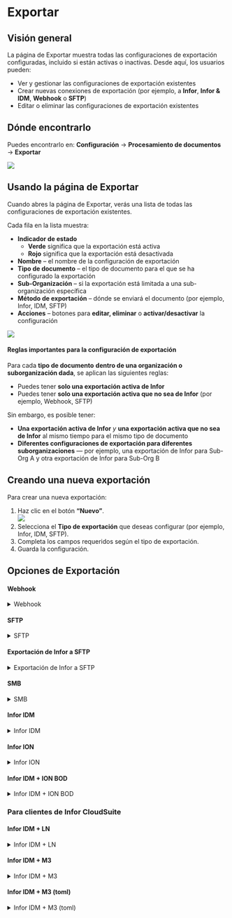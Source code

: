 # Exportar

## Visión general

La página de Exportar muestra todas las configuraciones de exportación configuradas, incluido si están activas o inactivas. Desde aquí, los usuarios pueden:

* Ver y gestionar las configuraciones de exportación existentes
* Crear nuevas conexiones de exportación (por ejemplo, a **Infor**, **Infor & IDM**, **Webhook** o **SFTP**)
* Editar o eliminar las configuraciones de exportación existentes

## Dónde encontrarlo

Puedes encontrarlo en: **Configuración** → **Procesamiento de documentos** → **Exportar**

![](https://docs.docbits.com/~gitbook/image?url=https%3A%2F%2F578966019-files.gitbook.io%2F%7E%2Ffiles%2Fv0%2Fb%2Fgitbook-x-prod.appspot.com%2Fo%2Fspaces%252FT2n2w4uDCJvv7CJ5zrdk%252Fuploads%252Fn6ldlcI2sVUEgDdWb9U4%252Fimage.png%3Falt%3Dmedia%26token%3D8368818d-c899-4bee-ad21-a631d6be5c20\&width=768\&dpr=4\&quality=100\&sign=fbfcbd0c\&sv=2)

## **Usando la página de Exportar**

Cuando abres la página de Exportar, verás una lista de todas las configuraciones de exportación existentes.

Cada fila en la lista muestra:

* **Indicador de estado**
  * **Verde** significa que la exportación está activa
  * **Rojo** significa que la exportación está desactivada
* **Nombre** – el nombre de la configuración de exportación
* **Tipo de documento** – el tipo de documento para el que se ha configurado la exportación
* **Sub-Organización** – si la exportación está limitada a una sub-organización específica
* **Método de exportación** – dónde se enviará el documento (por ejemplo, Infor, IDM, SFTP)
* **Acciones** – botones para **editar, eliminar** o **activar/desactivar** la configuración

![](https://docs.docbits.com/~gitbook/image?url=https%3A%2F%2F578966019-files.gitbook.io%2F%7E%2Ffiles%2Fv0%2Fb%2Fgitbook-x-prod.appspot.com%2Fo%2Fspaces%252FT2n2w4uDCJvv7CJ5zrdk%252Fuploads%252FyN87I5gzXxwGoAqC6zMF%252Fimage.png%3Falt%3Dmedia%26token%3D7df9d573-7e57-4ace-99c6-15a83691b926\&width=768\&dpr=4\&quality=100\&sign=6221cb80\&sv=2)

#### **Reglas importantes para la configuración de exportación**

Para cada **tipo de documento** **dentro de una organización o suborganización dada**, se aplican las siguientes reglas:

* Puedes tener **solo una exportación activa de Infor**
* Puedes tener **solo una exportación activa que no sea de Infor** (por ejemplo, Webhook, SFTP)

Sin embargo, es posible tener:

* **Una exportación activa de Infor** _y_ **una exportación activa que no sea de Infor** al mismo tiempo para el mismo tipo de documento
* **Diferentes configuraciones de exportación para diferentes suborganizaciones** — por ejemplo, una exportación de Infor para Sub-Org A y otra exportación de Infor para Sub-Org B

## **Creando una nueva exportación**

Para crear una nueva exportación:

1. Haz clic en el botón **“Nuevo”**.\
   &#x20;![](https://docs.docbits.com/~gitbook/image?url=https%3A%2F%2F578966019-files.gitbook.io%2F%7E%2Ffiles%2Fv0%2Fb%2Fgitbook-x-prod.appspot.com%2Fo%2Fspaces%252FT2n2w4uDCJvv7CJ5zrdk%252Fuploads%252FTsHrIAUpe7EqenIzNAaJ%252Fimage.png%3Falt%3Dmedia%26token%3Dd2dbc996-b129-443c-a8df-9927a6f43a36\&width=300\&dpr=4\&quality=100\&sign=8769c331\&sv=2)
2. Selecciona el **Tipo de exportación** que deseas configurar (por ejemplo, Infor, IDM, SFTP).
3. Completa los campos requeridos según el tipo de exportación.
4. Guarda la configuración.

## Opciones de Exportación

#### Webhook

<details>

<summary>Webhook</summary>



![](https://docs.docbits.com/~gitbook/image?url=https%3A%2F%2F578966019-files.gitbook.io%2F%7E%2Ffiles%2Fv0%2Fb%2Fgitbook-x-prod.appspot.com%2Fo%2Fspaces%252FT2n2w4uDCJvv7CJ5zrdk%252Fuploads%252FCwXUqFdCbRI5lRW49ymw%252Fimage.png%3Falt%3Dmedia%26token%3D798c0f40-6c4a-4650-9320-af2c17634fe9\&width=768\&dpr=4\&quality=100\&sign=15836833\&sv=2)

#### **Descripciones de Campos**

* **Título** El nombre de la configuración de exportación. Esto aparecerá en la lista de exportaciones.
* **Sub-Organización** _(opcional)_ Un menú desplegable con todas las sub-organizaciones disponibles.
  * Si se deja vacío: se aplica a la organización principal.
  * Si se selecciona: la exportación solo se aplicará a la sub-organización elegida.
* **Tipo de Documento** Menú desplegable con todos los tipos de documentos disponibles. Esto determina a qué tipo de documento se aplica esta configuración de exportación.
* **URL de Exportación** La URL de destino donde se debe exportar el documento.

</details>

#### SFTP

<details>

<summary>SFTP</summary>



![](https://docs.docbits.com/~gitbook/image?url=https%3A%2F%2F578966019-files.gitbook.io%2F%7E%2Ffiles%2Fv0%2Fb%2Fgitbook-x-prod.appspot.com%2Fo%2Fspaces%252FT2n2w4uDCJvv7CJ5zrdk%252Fuploads%252FzwUCWTdFETTvuTGl8qAn%252Fimage.png%3Falt%3Dmedia%26token%3D3f94b210-0128-4710-ae69-150a1363ce49\&width=768\&dpr=4\&quality=100\&sign=4ecd353\&sv=2)

#### **Descripciones de Campo**

* **Título** El nombre de la configuración de exportación. Esto aparecerá en la lista de exportaciones.
* **Sub-Organización** _(opcional)_ Un menú desplegable con todas las sub-organizaciones disponibles.
  * Si se deja vacío: se aplica a la organización principal.
  * Si se selecciona: la exportación solo se aplicará a la sub-organización elegida.
* **Tipo de Documento** Menú desplegable que lista todos los tipos de documentos disponibles. Esto determina a qué tipo de documento se aplica esta configuración de exportación.
* **Nombre de Usuario** El nombre de usuario utilizado para autenticarse en el servidor SFTP.
* **Contraseña** La contraseña correspondiente para la cuenta SFTP. Asegúrese de que la cuenta tenga acceso de escritura a la carpeta especificada.
* **URL del Servidor** El nombre de host o la dirección IP del servidor SFTP de destino.
* **Puerto** El puerto utilizado para conectarse al servidor SFTP.
* **Carpeta** La ruta en el servidor SFTP donde se deben cargar los documentos (por ejemplo, `/incoming/invoices/`). Debe existir y ser escribible.
*   **Archivo XSLT (Opcional)**

    El **archivo XSLT** permite la transformación del formato de exportación predeterminado de DocBits.

    * **Cuándo usar:** Solo si el sistema receptor requiere una estructura diferente o un formato específico que difiere del predeterminado de DocBits.
    * **Déjelo vacío** si el formato de exportación predeterminado cumple con los requisitos.

</details>

#### Exportación de Infor a SFTP

<details>

<summary>Exportación de Infor a SFTP</summary>



![](https://docs.docbits.com/~gitbook/image?url=https%3A%2F%2F578966019-files.gitbook.io%2F%7E%2Ffiles%2Fv0%2Fb%2Fgitbook-x-prod.appspot.com%2Fo%2Fspaces%252FT2n2w4uDCJvv7CJ5zrdk%252Fuploads%252FU0W4Qdy7ZlNoCn3E9wX5%252Fimage.png%3Falt%3Dmedia%26token%3D33673a12-55c4-479b-8ca8-b7c95e7a6a89\&width=768\&dpr=4\&quality=100\&sign=4af07f48\&sv=2)

#### **Descripciones de Campos**

* **Título** El nombre de la configuración de exportación. Esto aparecerá en la lista de exportaciones.
* **Sub-Organización** _(opcional)_ Un menú desplegable con todas las sub-organizaciones disponibles.
  * Si se deja vacío: se aplica a la organización principal.
  * Si se selecciona: la exportación solo se aplicará a la sub-organización elegida.
* **Tipo de Documento** Menú desplegable con todos los tipos de documentos disponibles. Esto determina a qué tipo de documento se aplica esta configuración de exportación.
* **Archivo de Mapeo IDM** Seleccione un archivo de mapeo desde el administrador de archivos. [¿Necesita ayuda para crear uno? Consulte la Guía de Mapeo IDM](https://docs.docbits.com/infor-integration-and-configuration/exporting-to-infor/creating-an-idm-mapping-file)
* **Archivo de Mapeo BOD** Seleccione un archivo de mapeo desde el administrador de archivos. [¿Necesita ayuda para crear uno? Consulte la Guía de Mapeo BOD](https://docs.docbits.com/infor-integration-and-configuration/exporting-to-infor/creating-a-bod-mapping-file)
* **Carpeta** La ruta en el servidor SFTP donde se deben cargar los documentos (por ejemplo, `/incoming/invoices/`). Debe existir y ser escribible.

</details>

#### **SMB**

<details>

<summary>SMB</summary>



![](https://docs.docbits.com/~gitbook/image?url=https%3A%2F%2F578966019-files.gitbook.io%2F%7E%2Ffiles%2Fv0%2Fb%2Fgitbook-x-prod.appspot.com%2Fo%2Fspaces%252FT2n2w4uDCJvv7CJ5zrdk%252Fuploads%252F6e4B9BWQWgHvcHhduXKb%252Fimage.png%3Falt%3Dmedia%26token%3D09e9534e-9268-4221-bd7b-89b621c80670\&width=768\&dpr=4\&quality=100\&sign=b03835a\&sv=2)

#### **Descripciones de Campo**

* **Título** El nombre de la configuración de exportación. Esto aparecerá en la lista de exportación.
* **Sub-Organización** _(opcional)_ Un menú desplegable con todas las sub-organizaciones disponibles.
  * Si se deja vacío: se aplica a la organización principal.
  * Si se selecciona: la exportación solo se aplicará a la sub-organización elegida.
* **Tipo de Documento** Menú desplegable que lista todos los tipos de documento disponibles. Esto determina a qué tipo de documento se aplica esta configuración de exportación.
* **Nombre de Usuario** El nombre de usuario utilizado para conectarse a la carpeta compartida SMB.
* **Contraseña** La contraseña correspondiente para la autenticación SMB.
* **URL del Servidor** La dirección del servidor SMB.
* **Puerto** Número de puerto utilizado para acceder a la carpeta compartida SMB.
* **Carpeta** La ruta de la carpeta dentro de la carpeta compartida SMB donde se deben guardar los documentos (por ejemplo, `/incoming/invoices/`). Debe existir y ser escribible.
*   **Archivo de Mapeo JPL (Opcional)**

    El **archivo JPL** se utiliza para definir una transformación de los datos exportados antes de que se escriban en la carpeta compartida SMB.

    * **Cuándo usar:** Solo cuando los datos del documento exportado necesitan ajustarse para que coincidan con el formato externo o las expectativas del sistema.
    * **Déjelo vacío** si no es necesaria ninguna transformación.

</details>

#### **Infor IDM**

<details>

<summary>Infor IDM</summary>



![](https://docs.docbits.com/~gitbook/image?url=https%3A%2F%2F578966019-files.gitbook.io%2F%7E%2Ffiles%2Fv0%2Fb%2Fgitbook-x-prod.appspot.com%2Fo%2Fspaces%252FT2n2w4uDCJvv7CJ5zrdk%252Fuploads%252FQ1AtdmTRZr1sGkH6oLwP%252Fimage.png%3Falt%3Dmedia%26token%3D720a4184-3f91-4b70-b3da-b846f3cce030\&width=768\&dpr=4\&quality=100\&sign=dc678c2c\&sv=2)

#### **Descripciones de Campos**

* **Título** El nombre de la configuración de exportación. Esto aparecerá en la lista de exportaciones.
* **Sub-Organización** _(opcional)_ Un menú desplegable con todas las sub-organizaciones disponibles.
  * Si se deja vacío: se aplica a la organización principal.
  * Si se selecciona: la exportación solo se aplicará a la sub-organización elegida.
* **Tipo de Documento** Menú desplegable que lista todos los tipos de documento disponibles. Esto determina a qué tipo de documento se aplica esta configuración de exportación.
* **Archivo de Mapeo ION** Selecciona un archivo de mapeo desde el administrador de archivos.
* **Archivo de Mapeo IDM** Selecciona un archivo de mapeo desde el administrador de archivos. [¿Necesitas ayuda para crear uno? Consulta la Guía de Mapeo IDM](https://docs.docbits.com/infor-integration-and-configuration/exporting-to-infor/creating-an-idm-mapping-file)
* **Nube / Alternar On-Prem** Un interruptor para indicar el tipo de implementación de Infor:
  * **Nube**: Selecciona esto si eres cliente de Infor CloudSuite.
  * **On-Prem**: Selecciona esto si Infor es autohospedado.

</details>

#### **Infor ION**

<details>

<summary>Infor ION</summary>



![](https://docs.docbits.com/~gitbook/image?url=https%3A%2F%2F578966019-files.gitbook.io%2F%7E%2Ffiles%2Fv0%2Fb%2Fgitbook-x-prod.appspot.com%2Fo%2Fspaces%252FT2n2w4uDCJvv7CJ5zrdk%252Fuploads%252FcYDXwDYH4RSc5vcY4fmr%252Fimage.png%3Falt%3Dmedia%26token%3Da9cfac80-9795-4e8f-a664-e268c9b4856c\&width=768\&dpr=4\&quality=100\&sign=5a4b0bd0\&sv=2)

#### **Descripciones de Campo**

* **Título** El nombre de la configuración de exportación. Esto aparecerá en la lista de exportaciones.
* **Sub-Organización** _(opcional)_ Un menú desplegable con todas las sub-organizaciones disponibles.
  * Si se deja vacío: se aplica a la organización principal.
  * Si se selecciona: la exportación solo se aplicará a la sub-organización elegida.
* **Tipo de Documento** Menú desplegable con todos los tipos de documentos disponibles. Esto determina a qué tipo de documento se aplica esta configuración de exportación.
* **Archivo de Mapeo ION** Selecciona un archivo de mapeo desde el administrador de archivos.
* **Archivo de Mapeo BOD** Selecciona un archivo de mapeo desde el administrador de archivos. [¿Necesitas ayuda para crear uno? Consulta la Guía de Mapeo BOD](https://docs.docbits.com/infor-integration-and-configuration/exporting-to-infor/creating-a-bod-mapping-file)
* **Nube / Alternar On-Prem** Un interruptor para indicar el tipo de implementación de Infor:
  * **Nube**: Selecciona esto si eres cliente de Infor CloudSuite.
  * **On-Prem**: Selecciona esto si Infor está autohospedado.

</details>

#### Infor IDM + ION BOD

<details>

<summary>Infor IDM + ION BOD</summary>



![](https://docs.docbits.com/~gitbook/image?url=https%3A%2F%2F578966019-files.gitbook.io%2F%7E%2Ffiles%2Fv0%2Fb%2Fgitbook-x-prod.appspot.com%2Fo%2Fspaces%252FT2n2w4uDCJvv7CJ5zrdk%252Fuploads%252FY13EX2xxOKLZzliAAHB0%252Fimage.png%3Falt%3Dmedia%26token%3D94335922-6342-405f-8c6d-29fdf2f31a2e\&width=768\&dpr=4\&quality=100\&sign=c0322806\&sv=2)

#### **Descripciones de Campo**

* **Título** El nombre de la configuración de exportación. Esto aparecerá en la lista de exportaciones.
* **Sub-Organización** _(opcional)_ Un menú desplegable con todas las suborganizaciones disponibles.
  * Si se deja vacío: se aplica a la organización principal.
  * Si se selecciona: la exportación solo se aplicará a la suborganización elegida.
* **Tipo de Documento** Menú desplegable que lista todos los tipos de documentos disponibles. Esto determina a qué tipo de documento se aplica esta configuración de exportación.
* **Archivo de Mapeo ION** Selecciona un archivo de mapeo desde el administrador de archivos.
* **Archivo de Mapeo IDM** Selecciona un archivo de mapeo desde el administrador de archivos. [¿Necesitas ayuda para crear uno? Consulta la Guía de Mapeo IDM](https://docs.docbits.com/infor-integration-and-configuration/exporting-to-infor/creating-an-idm-mapping-file)
* **Archivo de Mapeo BOD** Selecciona un archivo de mapeo desde el administrador de archivos. [¿Necesitas ayuda para crear uno? Consulta la Guía de Mapeo BOD](https://docs.docbits.com/infor-integration-and-configuration/exporting-to-infor/creating-a-bod-mapping-file)
* **Alternar Nube / Local** Un interruptor para indicar el tipo de implementación de Infor:
  * **Nube**: Selecciona esto si eres cliente de Infor CloudSuite.
  * **Local**: Selecciona esto si Infor está alojado en tu propio servidor.

</details>

### Para clientes de Infor CloudSuite

#### Infor IDM + LN

<details>

<summary>Infor IDM + LN</summary>



![](https://docs.docbits.com/~gitbook/image?url=https%3A%2F%2F578966019-files.gitbook.io%2F%7E%2Ffiles%2Fv0%2Fb%2Fgitbook-x-prod.appspot.com%2Fo%2Fspaces%252FT2n2w4uDCJvv7CJ5zrdk%252Fuploads%252F4SfGDqhA4KDrPfJ5vcsT%252Fimage.png%3Falt%3Dmedia%26token%3D4833c0dc-af8b-48a1-a977-6cc8ded20277\&width=768\&dpr=4\&quality=100\&sign=6301596\&sv=2)

#### **Descripciones de campos**

* **Título** El nombre de la configuración de exportación. Esto aparecerá en la lista de exportaciones.
* **Sub-Organización** _(opcional)_ Un menú desplegable con todas las sub-organizaciones disponibles.
  * Si se deja vacío: se aplica a la organización principal.
  * Si se selecciona: la exportación solo se aplicará a la sub-organización elegida.
* **Tipo de documento** Menú desplegable que lista todos los tipos de documentos disponibles. Esto determina a qué tipo de documento se aplica esta configuración de exportación.
* **Archivo de mapeo ION** Seleccione un archivo de mapeo desde el administrador de archivos.
* **Archivo de mapeo IDM** Seleccione un archivo de mapeo desde el administrador de archivos. [¿Necesita ayuda para crear uno? Vea la Guía de Mapeo IDM](https://docs.docbits.com/infor-integration-and-configuration/exporting-to-infor/creating-an-idm-mapping-file)
* **Archivo de mapeo LN** Seleccione un archivo de mapeo desde el administrador de archivos. [¿Necesita ayuda para crear uno? Vea el Ejemplo de Mapeo LN](https://docs.docbits.com/infor-integration-and-configuration/exporting-to-infor/ln/example-export-ln)

</details>

#### Infor IDM + M3

<details>

<summary>Infor IDM + M3</summary>



![](https://docs.docbits.com/~gitbook/image?url=https%3A%2F%2F578966019-files.gitbook.io%2F%7E%2Ffiles%2Fv0%2Fb%2Fgitbook-x-prod.appspot.com%2Fo%2Fspaces%252FT2n2w4uDCJvv7CJ5zrdk%252Fuploads%252FAN4T0aQEoogbUA8PUgy9%252Fimage.png%3Falt%3Dmedia%26token%3Da2b91153-858f-4711-abcc-4ed7ad60d49a\&width=768\&dpr=4\&quality=100\&sign=bb6bda83\&sv=2)

#### **Descripciones de Campo**

* **Título** El nombre de la configuración de exportación. Esto aparecerá en la lista de exportaciones.
* **Sub-Organización** _(opcional)_ Un menú desplegable con todas las sub-organizaciones disponibles.
  * Si se deja vacío: se aplica a la organización principal.
  * Si se selecciona: la exportación solo se aplicará a la sub-organización elegida.
* **Tipo de Documento** Menú desplegable que enumera todos los tipos de documentos disponibles. Esto determina a qué tipo de documento se aplica esta configuración de exportación.
* **Archivo de Mapeo ION** Seleccione un archivo de mapeo del administrador de archivos.
* **Archivo de Mapeo IDM** Seleccione un archivo de mapeo del administrador de archivos. [¿Necesita ayuda para crear uno? Vea la Guía de Mapeo IDM](https://docs.docbits.com/infor-integration-and-configuration/exporting-to-infor/creating-an-idm-mapping-file)
* **Archivo de Mapeo M3** Seleccione un archivo de mapeo del administrador de archivos. [¿Necesita ayuda para crear uno? Vea el Ejemplo de Mapeo M3](https://docs.docbits.com/infor-integration-and-configuration/exporting-to-infor/m3/example-export-m3)

</details>

#### Infor IDM + M3 (toml)

<details>

<summary>Infor IDM + M3 (toml)</summary>



![](https://docs.docbits.com/~gitbook/image?url=https%3A%2F%2F578966019-files.gitbook.io%2F%7E%2Ffiles%2Fv0%2Fb%2Fgitbook-x-prod.appspot.com%2Fo%2Fspaces%252FT2n2w4uDCJvv7CJ5zrdk%252Fuploads%252FCdoduCkkbnomw3ahZgul%252Fimage.png%3Falt%3Dmedia%26token%3D4e5c7d08-5eaf-4c3e-9918-5cce58d8e3b3\&width=768\&dpr=4\&quality=100\&sign=e984c4e0\&sv=2)

#### **Descripciones de Campo**

* **Título** El nombre de la configuración de exportación. Esto aparecerá en la lista de exportaciones.
* **Sub-Organización** _(opcional)_ Un menú desplegable con todas las sub-organizaciones disponibles.
  * Si se deja vacío: se aplica a la organización principal.
  * Si se selecciona: la exportación solo se aplicará a la sub-organización elegida.
* **Tipo de Documento** Menú desplegable que lista todos los tipos de documentos disponibles. Esto determina a qué tipo de documento se aplica esta configuración de exportación.
* **Archivo de Mapeo ION** Seleccione un archivo de mapeo del administrador de archivos.
* **Archivo de Mapeo IDM** Seleccione un archivo de mapeo del administrador de archivos. [¿Necesita ayuda para crear uno? Vea la Guía de Mapeo IDM](https://docs.docbits.com/infor-integration-and-configuration/exporting-to-infor/creating-an-idm-mapping-file)
* **Archivo de Mapeo M3 toml** Seleccione un archivo de mapeo del administrador de archivos o use la opción seleccionar Toml para usar un toml creado con el administrador de reglas. [¿Necesita ayuda para crear uno? Vea la Guía del Administrador de Reglas](https://docs.docbits.com/administration-and-setup/settings/document-processing/rule-manager)

</details>
